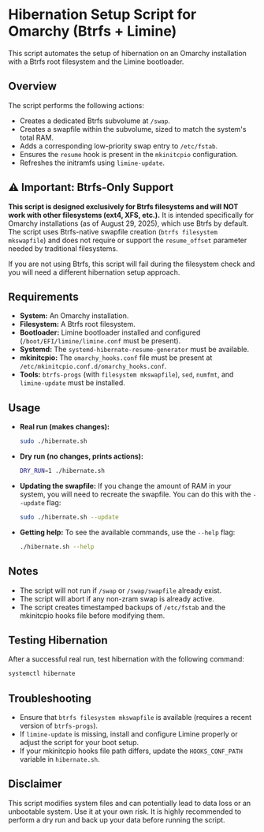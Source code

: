 # Hibernation Setup Script for Omarchy (Btrfs + Limine)

This script automates the setup of hibernation on an Omarchy installation with a Btrfs root filesystem and the Limine bootloader.

## Overview

The script performs the following actions:

- Creates a dedicated Btrfs subvolume at `/swap`.
- Creates a swapfile within the subvolume, sized to match the system's total RAM.
- Adds a corresponding low-priority swap entry to `/etc/fstab`.
- Ensures the `resume` hook is present in the `mkinitcpio` configuration.
- Refreshes the initramfs using `limine-update`.

## ⚠️ **Important: Btrfs-Only Support**

**This script is designed exclusively for Btrfs filesystems and will NOT work with other filesystems (ext4, XFS, etc.).** It is intended specifically for Omarchy installations (as of August 29, 2025), which use Btrfs by default. The script uses Btrfs-native swapfile creation (`btrfs filesystem mkswapfile`) and does not require or support the `resume_offset` parameter needed by traditional filesystems.

If you are not using Btrfs, this script will fail during the filesystem check and you will need a different hibernation setup approach.

## Requirements

- **System:** An Omarchy installation.
- **Filesystem:** A Btrfs root filesystem.
- **Bootloader:** Limine bootloader installed and configured (`/boot/EFI/limine/limine.conf` must be present).
- **Systemd:** The `systemd-hibernate-resume-generator` must be available.
- **mkinitcpio:** The `omarchy_hooks.conf` file must be present at `/etc/mkinitcpio.conf.d/omarchy_hooks.conf`.
- **Tools:** `btrfs-progs` (with `filesystem mkswapfile`), `sed`, `numfmt`, and `limine-update` must be installed.

## Usage

- **Real run (makes changes):**
  ```bash
  sudo ./hibernate.sh
  ```

- **Dry run (no changes, prints actions):**
  ```bash
  DRY_RUN=1 ./hibernate.sh
  ```

- **Updating the swapfile:**
  If you change the amount of RAM in your system, you will need to recreate the swapfile. You can do this with the `--update` flag:
  ```bash
  sudo ./hibernate.sh --update
  ```

- **Getting help:**
  To see the available commands, use the `--help` flag:
  ```bash
  ./hibernate.sh --help
  ```


## Notes

- The script will not run if `/swap` or `/swap/swapfile` already exist.
- The script will abort if any non-zram swap is already active.
- The script creates timestamped backups of `/etc/fstab` and the mkinitcpio hooks file before modifying them.

## Testing Hibernation

After a successful real run, test hibernation with the following command:

```bash
systemctl hibernate
```

## Troubleshooting

- Ensure that `btrfs filesystem mkswapfile` is available (requires a recent version of `btrfs-progs`).
- If `limine-update` is missing, install and configure Limine properly or adjust the script for your boot setup.
- If your mkinitcpio hooks file path differs, update the `HOOKS_CONF_PATH` variable in `hibernate.sh`.

## Disclaimer

This script modifies system files and can potentially lead to data loss or an unbootable system. Use it at your own risk. It is highly recommended to perform a dry run and back up your data before running the script.